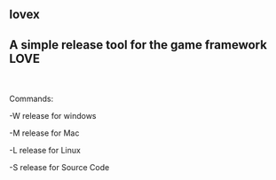 lovex
----
A simple release tool for the game framework LOVE
----
<br>
<br>
Commands:

-W
release for windows

-M 
release for Mac

-L
release for Linux

-S
release for Source Code